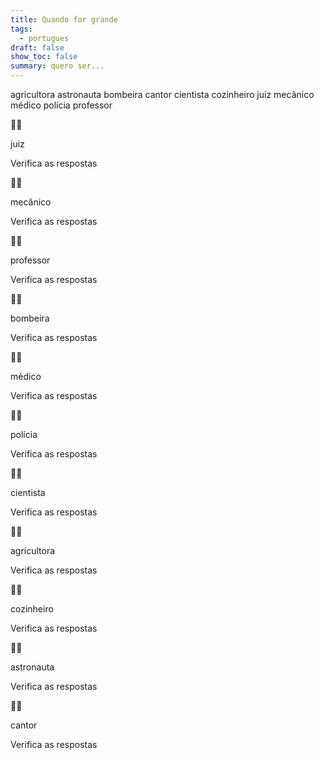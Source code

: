 ```yaml
---
title: Quando for grande
tags:
  - portugues
draft: false
show_toc: false
summary: quero ser...
---
```

<e-layout> 
<e-tag color=1>agricultora</e-tag>
<e-tag color=2>astronauta</e-tag>
<e-tag color=3>bombeira</e-tag>
<e-tag color=4>cantor</e-tag>
<e-tag color=5>cientista</e-tag>
<e-tag color=6>cozinheiro</e-tag>
<e-tag color=7>juiz</e-tag>
<e-tag color=8>mecânico</e-tag>
<e-tag color=9>médico</e-tag>
<e-tag color=10>polícia</e-tag>
<e-tag color=1>professor</e-tag>
</e-layout> 


<e-moji> 🧑‍⚖️ </e-moji>

<e-answer> juiz </e-answer>

<e-validate> Verifica as respostas </e-validate>

<e-moji> 🧑‍🔧 </e-moji>

<e-answer> mecânico </e-answer>

<e-validate> Verifica as respostas </e-validate>

<e-moji> 🧑‍🏫 </e-moji>

<e-answer> professor </e-moji>

<e-validate> Verifica as respostas </e-validate>

<e-moji> 👩‍🚒 </e-moji>

<e-answer> bombeira </e-answer>

<e-validate> Verifica as respostas </e-validate>

<e-moji> 👨‍⚕️ </e-moji>

<e-answer> médico </e-moji>

<e-validate> Verifica as respostas </e-validate>

<e-moji> 👩‍✈️ </e-moji> 

<e-answer> polícia </e-answer>

<e-validate> Verifica as respostas </e-validate>

<e-moji> 👨‍🔬 </e-moji>

<e-answer> cientista </e-answer>

<e-validate> Verifica as respostas </e-validate>

<e-moji> 👩‍🌾 </e-moji>

<e-answer> agricultora </e-moji>

<e-validate> Verifica as respostas </e-validate>

<e-moji> 👨‍🍳 </e-moji>

<e-answer> cozinheiro </e-moji>

<e-validate> Verifica as respostas </e-validate>

<e-moji> 👩‍🚀 </e-moji>

<e-answer> astronauta </e-moji>

<e-validate> Verifica as respostas </e-validate>

<e-moji> 🧑‍🎤 </e-moji>

<e-answer> cantor </e-moji>

<e-validate> Verifica as respostas </e-validate>
